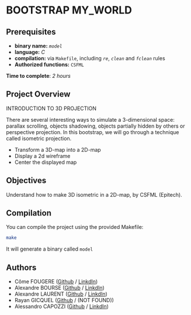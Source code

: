 # BOOTSTRAP MY_WORLD



## Prerequisites

- **binary name:** _``model``_
- **language:** _C_
- **compilation:** via `Makefile`, including _``re``_, _``clean``_ and _``fclean``_ rules
- **Authorized functions:** `CSFML`

**Time to complete**: _2 hours_

## Project Overview

INTRODUCTION TO 3D PROJECTION

There are several interesting ways to simulate a 3-dimensional space: parallax scrolling, objects
shadowing, objects partially hidden by others or perspective projection. In this bootstrap, we will
go through a technique called isometric projection.

- Transform a 3D-map into a 2D-map
- Display a 2d wireframe
- Center the displayed map

## Objectives

Understand how to make 3D isometric in a 2D-map, by CSFML (Epitech).
    
## Compilation

You can compile the project using the provided Makefile:

```bash
make
```
It will generate a binary called ``model``

## Authors

  - Côme FOUGERE ([Github](https://github.com/Come-fgr) / [LinkdIn](https://www.linkedin.com/in/côme-fougère-11a82833b/))
  - Alexandre BOURSE ([Github](https://github.com/Alex29B) / [LinkdIn](https://www.linkedin.com/in/alexandre-bourse-b10085343/))
  - Alexandre LAURENT ([Github](https://github.com/Aval0on) / [LinkdIn](https://www.linkedin.com/in/aval0n/))
  - Rayan GICQUEL ([Github](https://github.com/kyliangi) / (NOT FOUND))
  - Alessandro CAPOZZI ([Github](https://github.com/Alesscpz) / [LinkdIn](https://www.linkedin.com/in/capozzi-alessandro/))
